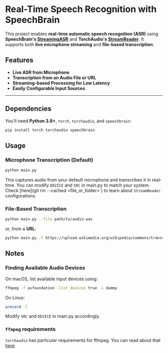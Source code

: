 # **Real-Time Speech Recognition with SpeechBrain**

This project enables **real-time automatic speech recognition (ASR)** using **SpeechBrain's [StreamingASR](https://speechbrain.readthedocs.io/en/latest/API/speechbrain.inference.ASR.html#speechbrain.inference.ASR.StreamingASR)** and **TorchAudio's [StreamReader](https://pytorch.org/audio/main/tutorials/streamreader_basic_tutorial.html)**. It supports both **live microphone streaming** and **file-based transcription**.

## **Features**
- **Live ASR from Microphone**
- **Transcription from an Audio File or URL**
- **Streaming-based Processing for Low Latency**
- **Easily Configurable Input Sources**

---

## **Dependencies**

You'll need **Python 3.8+**, `torch`, `torchaudio`, and `speechbrain`:

```sh
pip install torch torchaudio speechbrain
```

## **Usage**

### Microphone Transcription (Default)

```sh
python main.py
```

This captures audio from your default microphone and transcribes it in real-time.
You can modify `DEVICE` and `SRC` in main.py to match your system. Check [here](git rm --cached <file_or_folder>
) to learn about `StreamReader` configurations.

### File-Based Transcription

```sh
python main.py --file path/to/audio.wav
```

or, from a **URL**:

```sh
python main.py -f https://upload.wikimedia.org/wikipedia/commons/transcoded/9/97/Spoken_Wikipedia_-_One_Times_Square.ogg/Spoken_Wikipedia_-_One_Times_Square.ogg.mp3
```

## Notes

### Finding Available Audio Devices

On macOS, list available input devices using:

```sh
ffmpeg -f avfoundation -list_devices true -i dummy
```

On Linux:

```sh
arecord -l
```

Modify `SRC` and `DEVICE` in main.py accordingly.

### `ffmpeg` requirements

`torchaudio` has particular requirements for ffmpeg. You can read about that [here](https://pytorch.org/audio/main/installation.html#ffmpeg-dependency).